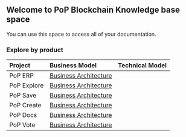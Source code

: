 ## Welcome to PoP Blockchain Knowledge base space

You can use this space to access all of your documentation.

### Explore by product

Project | Business Model | Technical Model |
:--------- | :------ | :------ | 
PoP ERP | [Business Architecture](/PoPERP/BusinessArchitecture/index.html#list) | |
PoP Explore | [Business Architecture](/PoPExplore/BusinessArchitecture/index.html#list) | |
PoP Save | [Business Architecture](/PoPSave/BusinessArchitecture/index.html#list) | |
PoP Create | [Business Architecture](/PoPCreate/BusinessArchitecture/index.html#list) | |
PoP Docs | [Business Architecture](/PoPDocs/BusinessArchitecture/index.html#list) | |
PoP Vote | [Business Architecture](/PoPVote/BusinessArchitecture/index.html#list) | |
